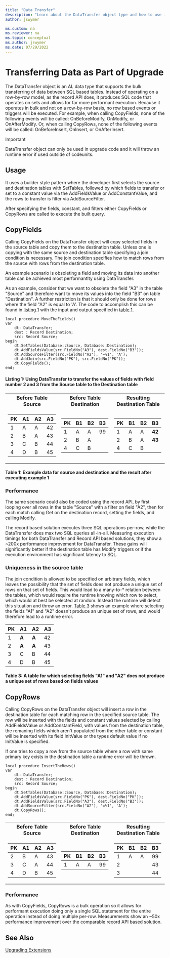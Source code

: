 ```yaml
---
title: "Data Transfer"
description: "Learn about the DataTransfer object type and how to use it to move data between tables."
author: jswymer

ms.custom: na
ms.reviewer: na
ms.topic: conceptual
ms.author: jswymer
ms.date: 07/29/2022
---
```


# Transferring Data as Part of Upgrade

The DataTransfer object is an AL data type that supports the bulk transferring of data between SQL based tables. Instead of operating on a row-by-row model, as the record API does, it produces SQL code that operates on sets and allows for far more performant execution. Because it operates in bulk and not on a row-by-row basis, no row based events or triggers will be executed. For example, when calling CopyFields, none of the following events will be called: OnBeforeModify, OnModify, or OnAfterModify. Or, when calling CopyRows, none of the following events will be called: OnBeforeInsert, OnInsert, or OnAfterInsert.

> [!IMPORTANT]
> DataTransfer object can only be used in upgrade code and it will throw an runtime error if used outside of codeunits.  

## Usage

It uses a builder style pattern where the developer first selects the source and destination tables with SetTables, followed by which fields to transfer or set to a constant value via the AddFieldsValue or AddConstantValue, and the rows to transfer is filter via AddSourceFilter.

After specifying the fields, constant, and filters either CopyFields or CopyRows are called to execute the built query.

## CopyFields

Calling CopyFields on the DataTransfer object will copy selected fields in the source table and copy them to the destination table. Unless one is copying with the same source and destination table specifying a join condition is necessary. The join condition specifies how to match rows from the source with rows from the destination table.

An example scenario is obsoleting a field and moving its data into another table can be  achieved most performantlty using DataTransfer.

As an example, consider that we want to obsolete the field "A3" in the table "Source" and therefore want to move its values into the field "B3" on table "Destination". A further restriction is that it should only be done for rows where the field "A2" is equal to 'A'.
The code to accomplish this can be found in [listing 1](#listing-1-using-datatransfer-to-transfer-the-values-of-fields-with-field-number-2-and-3-from-the-source-table-to-the-destination-table) with the input and output specified in [table 1](#table-1-example-data-for-source-and-destination-followed-by-the-result-after-executing-the-code-in).

```AL
local procedure MoveTheFields()
var
    dt: DataTransfer;
    dest : Record Destination;
    src: Record Source;
begin
    dt.SetTables(Database::Source, Database::Destination);
    dt.AddFieldsValue(src.FieldNo("A3"), dest.FieldNo("B3"));
    dt.AddSourceFilter(src.FieldNo("A2"), '=%1', 'A');
    dt.AddJoin(src.FieldNo("PK"), src.FieldNo("PK"));
    dt.CopyFields();
end;
```

#### Listing 1: Using DataTransfer to transfer the values of fields with field number 2 and 3 from the Source table to the Destination table

<table>
<tr><th>Before Table Source</th><th>Before Table Destination </th> <th>Resulting Destination Table</th></tr>
<tr><td>

| PK | A1 | A2 | A3 |
|----|----|----|----|
| 1  | A  | A  | 42 |
| 2  | B  | A  | 43 |
| 3  | C  | B  | 44 |
| 4  | D  | B  | 45 |

</td><td>

| PK | B1 | B2 | B3 |
|----|----|----|----|
| 1  | A  | A  | 99 |
| 2  | B  | A  |    |
| 4  | C  | B  |    |

</td><td>

| PK | B1 | B2 | B3 |
|----|----|----|----|
| 1  | A  | A  | **42** |
| 2  | B  | A  | **43** |
| 4  | C  | B  |    |

</td>
</tr>
</table>

#### Table 1: Example data for source and destination and the result after executing example 1

### Performance

The same scenario could also be coded using the record API, by first looping over all rows in the table "Source" with a filter on field "A2", then for each match calling Get on the destination record, setting the fields, and calling Modify.

The record based solution executes three SQL operations per-row, while the DataTransfer does max two SQL queries all-in-all. Measuring execution timings for both DataTransfer and Record API based solutions, they show a ~200x performance improvement for DataTransfer. These gains will significantly better if the destination table has Modify triggers or if the execution environment has significant latency to SQL.

### Uniqueness in the source table

The join condition is allowed to be specified on arbitrary fields, which leaves the possibility that the set of fields does not produce a unique set of rows on that set of fields. This would lead to a many-to-* relation between the tables, which would require the runtime knowing which row to select, which would at best be selected at random. Instead the runtime will detect this situation and throw an error. [Table 3](#table-3-a-table-for-which-selecting-fields-"a1"-and-"a2"-does-not-produce-a-unique-set-of-rows-based-on-fields-values) shows an example where selecting the fields "A1" and "A2" doesn't produce an unique set of rows, and would therefore lead to a runtime error.

| PK | A1 | A2 | A3 |
|----|----|----|----|
| 1  | **A**  | **A**  | 42 |
| 2  | **A**  | **A**  | 43 |
| 3  | C  | B  | 44 |
| 4  | D  | B  | 45 |

#### Table 3: A table for which selecting fields "A1" and "A2" does not produce a unique set of rows based on fields values

## CopyRows

Calling CopyRows on the DataTransfer object will insert a row in the destination table for each matching row in the specified source table. The row will be inserted with the fields and constant values selected by calling AddFieldsValue or AddConstantField, with values from the destination table, the remaning fields which aren't populated from the other table or constant will be inserted with its field InitValue or the types default value if no InitValue is specified.

If one tries to copy a row from the source table where a row with same primary key exists in the destination table a runtime error will be thrown.  

```AL
local procedure InsertTheRows()
var
    dt: DataTransfer;
    dest : Record Destination;
    src: Record Source;
begin
    dt.SetTables(Database::Source, Database::Destination);
    dt.AddFieldsValue(src.FieldNo("PK"), dest.FieldNo("PK"));
    dt.AddFieldsValue(src.FieldNo("A3"), dest.FieldNo("B3"));
    dt.AddSourceFilter(src.FieldNo("A2"), '=%1', 'A');
    dt.CopyRows();
end;
```

<table>
<tr><th>Before Table Source</th><th>Before Table Destination </th> <th>Resulting Destination Table</th></tr>
<tr><td>

| PK | A1 | A2 | A3 |
|----|----|----|----|
| 2  | B  | A  | 43 |
| 3  | C  | A  | 44 |
| 4  | D  | B  | 45 |


</td><td>

| PK | B1 | B2 | B3 |
|----|----|----|----|
| 1  | A  | A  | 99 |

</td><td>

| PK | B1 | B2 | B3 |
|----|----|----|----|
| 1  | A  | A  | 99 |
| 2  |   |   | 43 |
| 3  |   |   | 44 |

</td>
</tr>
</table>

### Performance

As with CopyFields, CopyRows is a bulk operation so it allows for performant execution doing only a single SQL statement for the entire operation instead of doing multiple per-row. Measurements show an ~50x performance improvement over the comparable record API based solution.

## See Also

[Upgrading Extensions](devenv-upgrading-extensions.md)  
